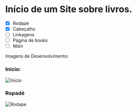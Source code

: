 # Início de um Site sobre livros.

- [x] Rodapé
- [x] Cabeçalho
- [ ] Linkagens
- [ ] Página de books
- [ ] Main

Imagens de Desenvolvimento:

### Início:

![Inicio]("foto_inicio.png")

### Ropadé

![Rodape]("foto_rodape.png")
